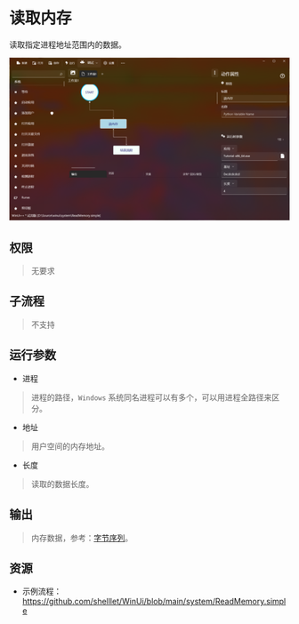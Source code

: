 # 读取内存 

读取指定进程地址范围内的数据。

![ReadMemory](./images/18.png ':size=90%')

## 权限
> 无要求

## 子流程

> 不支持

## 运行参数
* 进程
> 进程的路径，`Windows` 系统同名进程可以有多个，可以用进程全路径来区分。

* 地址
> 用户空间的内存地址。

* 长度
> 读取的数据长度。

## 输出

>   内存数据，参考：[字节序列](./types/Bytes.md)。

## 资源

* 示例流程：https://github.com/shelllet/WinUi/blob/main/system/ReadMemory.simple

